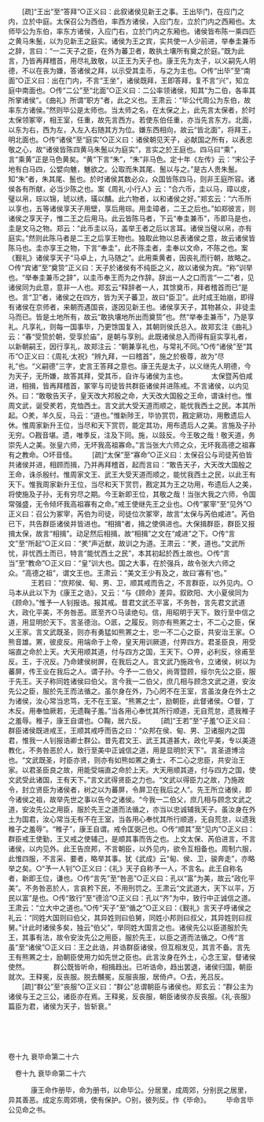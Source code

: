 <!-- { "loadSidebar": true } -->
　　[疏]“王出”至“答拜”○正义曰：此叙诸侯见新王之事。王出毕门，在应门之内，立於中庭。太保召公为西伯，率西方诸侯，入应门左，立於门内之西厢也。太师毕公为东伯，率东方诸侯，入应门右，立於门内之东厢也。诸侯皆布陈一乘四匹之黄马朱鬛，以为见新王之庭实。诸侯为王之宾，实共使一人少前进，举奉圭兼币之辞，言曰：“一二天子之臣，在外为蕃卫者，敢执土壤所有奠之於庭。”既为此言，乃皆再拜稽首，用尽礼致敬，以正王为天子也。康王先为太子，以义嗣先人明德，不以在丧为嫌，答诸侯之拜，以示受其圭币，与之为主也。○传“出毕”至“南面”○正义曰：出在门内，不言“王坐”，诸侯既拜，王即答拜，复不言“兴”，知立庭中南面也。○传“二公”至“北面”○正义曰：二公率领诸侯，知其“为二伯，各率其所掌诸侯”。《曲礼》所谓“职方”者，此之义也。王肃云：“毕公代周公为东伯，故率东方诸侯。”然则毕公是太师也。当太师之名，在太保之上，此先言太保者，於时太保领冢宰，相王室，任重，故先言西方。若使东伯任重，亦当先言东方。北面，以东为右，西为左，入左入右随其方为位。嫌东西相向，故云“皆北面”，将拜王，明北面也。○传“诸侯”至“庭实”○正义曰：诸侯朝见天子，必献国之所有，以表忠敬之心，故“诸侯皆陈四黄马朱鬛以为庭实”，言实之於王庭也。四马曰“乘”，言“乘黄”正是马色黄矣。“黄”下言“朱”，“朱”非马色。定十年《左传》云：“宋公子地有白马四，公嬖向魋，魋欲之。公取而朱其尾、鬛以与之。”是古人贵朱鬛。知“朱”者，朱其尾、鬛也。於时诸侯其数必众，众国皆陈四马，则非王庭所容。诸侯各有所献，必当少陈之也。案《周礼·小行人》云：“合六币，圭以马，璋以皮，璧以帛，琮以锦，琥以绣，璜以黼。此六物者，以和诸侯之好。”郑玄云：“六币所以享也，五等诸侯享天子用壁，享后用琮。用圭璋者，二王之后也。”如郑彼言，则诸侯之享天子，惟二王之后用马。此云皆陈马者，下云“奉圭兼币”，币即马是也，圭是文马之物。郑云：“此币圭以马，盖举王者之后以言耳。诸侯当璧以帛，亦有庭实。”然则此陈马者是二王之后享王物也。独取此物以总表诸侯之意，故云诸侯皆陈马也。圭亦享王之物，下言“奉圭”，此不陈圭者，圭奉以文命，不陈之也。案《觐礼》诸侯享天子“马卓上，九马随之”。此用乘黄者，因丧礼而行朝，故略之。○传“宾诸”至“奠贽”正义曰：天子於诸侯有不纯臣之义，故以诸侯为宾。“称”训举也。“举奉圭兼币之辞”，以圭币奉王而为之作辞。辞出一人之口而言“一二”者，见诸侯同为此意，意非一人也。郑玄云“释辞者一人，其馀奠币，拜者稽首而已”是也。言“卫”者，诸侯之在四方，皆为天子蕃卫，故曰“臣卫”。此时成王始崩，即得有诸侯在京师者，来朝而遇国丧，遂因见新王也。诸侯享天子，其物甚众，非徒圭马而已。皆是土地所有，故云“敢执壤地所出而奠贽”也。然“举奉圭兼币”，乃是享礼。凡享礼，则每一国事毕，乃更馀国复入，其朝则侯氏总入。故郑玄注《曲礼》云：“春“受贽於朝，受享於庙”，是朝与享别。此既诸侯总入而得有庭实享礼者，以新朝嗣王，因行享礼，故郑注云：“朝兼享礼也，与常礼不同。”○传“诸侯”至“其币”○正义曰：《周礼·太祝》“辨九拜，一曰稽首”，施之於极尊，故为“尽礼”也。“义嗣德”三字，史言王答拜之意也。康王先是太子，以义继先人明德，今为天子，无所嫌，故答其拜，受其币，自许与诸侯为主也。
　
　　太保暨芮伯咸进，相揖，皆再拜稽首，冢宰与司徒皆共群臣诸侯并进陈戒。不言诸侯，以内见外。曰：“敢敬告天子，皇天改大邦殷之命，大天改大国殷之王命，谓诛纣也。惟周文武，诞受羑若，克恤西土。言文武大受天道而顺之，能忧我西土之民。本其所起。○羑，羊久反，马云：“道也。”惟新陟王，毕协赏罚，戡定厥功，用敷遗后人休。惟周家新升王位，当尽和天下赏罚，能定其功，用布遗后人之美。言施及子孙无穷。○戡音堪。遗，唯季反，注及下同。施，以豉反。今王敬之哉！敬天道，务崇先人之美。张皇六师，无坏我高祖寡命。”言当张大六师之众，无坏我高德之祖寡有之教命。○坏音怪。 
　　[疏]“太保”至“寡命”○正义曰：太保召公与司徒芮伯皆共诸侯并进，相顾而揖，乃并再拜稽首，起而言曰：“敢告天子，大天改大国殷之王命，诛杀殷纣。惟周家文王、武王大受天道而顺之，能忧我西土之民，以此王有天下。惟我周家新升王位，当尽和天下赏罚，戡定其为王之功用，布遗后人之美，将使施及子孙，无有穷尽之期。今王新即王位，其敬之哉！当张大我之六师，令国常强盛，无令倾坏我高祖寡有之命。”戒王使继先王之业也。○传“冢宰”至“见外”○正义曰：召公为冢宰，芮伯为司徒，司徒位次冢宰，故言“太保与芮伯咸进”。芮伯已下，共告群臣诸侯并皆进也。“相揖”者，揖之使俱进也。大保揖群臣，群臣又报揖太保，故言“相揖”。动足然后相揖，故“相揖”之文在“咸进”之下。○传“言文”至“所起”○正义曰：“羑”声近猷，故训之为道。王肃云：“羑，道也。”文武所忧，非忧西土而已，特言“能忧西土之民”，本其初起於西土故也。○传“言当”至“教命”○正义曰：“皇”训大也。国之大事，在於强兵，故令张大六师之众。“高德之祖”，谓文王也。王肃云：“美文王少有及之，故曰‘寡有’也。”
　
　　王若曰：“庶邦侯、甸、男、卫，顺其戒而告之，不言群臣，以外见内。○马本从此以下为《康王之诰》，又云：“与《顾命》差异。叙欧阳、大小夏侯同为《顾命》。”惟予一人钊报诰。报其戒。昔君文武丕平富，不务咎，言先君文武道大，政化平美，不务咎恶。厎至齐○马读绝句。信，用昭明于天下。致行至中信之道，用显明於天下。言圣德治。○厎，之履反。则亦有熊罴之士，不二心之臣，保乂王家。言文武既圣，则亦有勇猛如熊罴之士，忠一不二心之臣，共安治王家。○熊音雄。罴，彼皮反。用端命于上帝，皇天用训厥道，付畀四方。君圣臣良，用受端直之命於上天。大天用顺其道，付与四方之国，王天下。○畀，必利反，徐甫至反。王，于况反。乃命建侯树屏，在我后之人。言文武乃施政令，立诸侯，树以为蕃屏，传王业在我后之人。谓子孙。今予一二伯父，尚胥暨顾，绥尔先公之臣，服于先王。天子称同姓诸侯曰伯父。言今我一二伯父，庶几相与顾念文武之道，安汝先公之臣，服於先王而法循之。虽尔身在外，乃心罔不在王室，言虽汝身在外士之为诸侯，汝心常当忠笃，无不在王室。“熊罴之士”，励朝臣，此督诸侯。○督，丁木反。用奉恤厥若，无遗鞠子羞。”当各用心奉忧其所行顺道，无自荒怠，遗我稚子之羞辱。稚子，康王自谓也。○鞠，居六反。 
　　[疏]“王若”至“子羞”○正义曰：群臣诸侯既进戒王，王顺其戒呼而告之曰：“众邦在侯、甸、男、卫诸服内之国君，惟我一人钊报诰卿士群公。昔先君文王、武王其道甚大，政化平美，专以美道教化，不务咎恶於人，致行至美中正诚信之道，用是显明於天下”。言圣道博洽也。“文武既圣，时臣亦贤，则亦有如熊如罴之勇士，不二心之忠臣，共安治王家。以君圣臣良之故，用能受端直之命於上天。大天用顺其道，付与四方之国，使文武受此诸国，王有天下。”言文武得贤臣之力也。“文武以得臣力之故，乃施政令，封立贤臣为诸侯者，树之以为蕃屏，令屏卫在我后之人”。先王所立诸侯，即今诸侯之祖，故举先世之事以告今之诸侯。“今我一二伯父，庶几相与顾念文武之道，安汝先公之用臣，服於先王之道而法循之，亦当以忠诚辅我天子。虽汝身在外土为国君，汝心常当无有不在王室，当各用心奉忧其所行顺道，无自荒怠，以遗我稚子之羞辱”。“稚子”，康王自谓。戒令匡弼己也。○传“顺其”至“见内”○正义曰：群臣戒王使勤，王又戒之使辅己，是顺其事而告之也。上文太保、芮伯进言，不言诸侯，以内见外。此王告庶邦，不言朝臣，以外见内，欲令互相备也。周制六服，此惟四服，不言采、要者，略举其事。犹《武成》云“甸、侯、卫，骏奔走”，亦略举之矣。○“予一人钊”○正义曰：《礼》天子自称予一人，不言名。此王自称名者，新即王位，谦也。○传“言先”至“咎恶”○正义曰：孔以“富”为美，故云“政化平美”。不务咎恶於人，言哀矜下民，不用刑罚之。王肃云“文武道大，天下以平，万民以富”是也。○传“致行”至“德洽”○正义曰：孔以“齐”为中，致行中正诚信之道。王肃云：“立大中之道也。”○传“天子”至“循之”○正义曰：《觐礼》言天子呼诸侯之礼云：“同姓大国则曰伯父，其异姓则曰伯舅，同姓小邦则曰叔父，其异姓则曰叔舅。”计此时诸侯多矣，独云“伯父”，举同姓大国言之也。诸侯先公以臣道服於先王，其事有法，故令安汝先公之用臣，服於先王，以臣之道而法循之。○传“言虽”至“诸侯”○正义曰：王之此诰，并诰群臣诸侯，但互相发见，其言不备。言先王有熊罴之士，励朝臣使用力如先世之臣也。此言汝身在外土，心念王室，督诸侯使然。
　
　　群公既皆听命，相揖趋出。已听诰命，趋出罢退，诸侯归国，朝臣就次。王释冕，反丧服。脱去黼冕，反服丧服，居倚卢。○去，羌吕反。 
　　[疏]“群公”至“丧服”○正义曰：“群公”总谓朝臣与诸侯也。郑玄云：“群公主为诸侯与王之三公，诸臣亦在焉。王释冕，反丧服，朝臣诸侯亦反丧服。《礼·丧服》篇臣为君，诸侯为天子，皆斩衰。” 

　
  



 
　 




卷十九 衰毕命第二十六 

　卷十九 衰毕命第二十六 　 


　
　　康王命作册毕，命为册书，以命毕公。分居里，成周郊，分别民之居里，异其善恶。成定东周郊境，使有保护。○别，彼列反。作《毕命》。 
　　毕命言毕公见命之书。 
